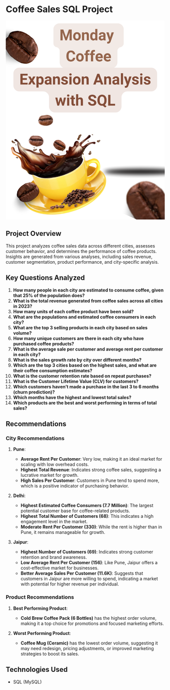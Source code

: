 # Coffee Sales SQL Project

![Company Logo](https://github.com/aru-b-22/coffee-sql-analysis/blob/main/coffee.png)

## Project Overview
This project analyzes coffee sales data across different cities, assesses customer behavior, and determines the performance of coffee products. Insights are generated from various analyses, including sales revenue, customer segmentation, product performance, and city-specific analysis.

## Key Questions Analyzed

1. **How many people in each city are estimated to consume coffee, given that 25% of the population does?**
2. **What is the total revenue generated from coffee sales across all cities in 2023?**
3. **How many units of each coffee product have been sold?**
4. **What are the populations and estimated coffee consumers in each city?**
5. **What are the top 3 selling products in each city based on sales volume?**
6. **How many unique customers are there in each city who have purchased coffee products?**
7. **What is the average sale per customer and average rent per customer in each city?**
8. **What is the sales growth rate by city over different months?**
9. **Which are the top 3 cities based on the highest sales, and what are their coffee consumption estimates?**
10. **What is the customer retention rate based on repeat purchases?**
11. **What is the Customer Lifetime Value (CLV) for customers?**
12. **Which customers haven’t made a purchase in the last 3 to 6 months (churn prediction)?**
13. **Which months have the highest and lowest total sales?**
14. **Which products are the best and worst performing in terms of total sales?**

## Recommendations

### **City Recommendations**
1. **Pune**: 
   - **Average Rent Per Customer**: Very low, making it an ideal market for scaling with low overhead costs.
   - **Highest Total Revenue**: Indicates strong coffee sales, suggesting a lucrative market for growth.
   - **High Sales Per Customer**: Customers in Pune tend to spend more, which is a positive indicator of purchasing behavior.

2. **Delhi**: 
   - **Highest Estimated Coffee Consumers (7.7 Million)**: The largest potential customer base for coffee-related products.
   - **Highest Total Number of Customers (68)**: This indicates a high engagement level in the market.
   - **Moderate Rent Per Customer (330)**: While the rent is higher than in Pune, it remains manageable for growth.

3. **Jaipur**:
   - **Highest Number of Customers (69)**: Indicates strong customer retention and brand awareness.
   - **Low Average Rent Per Customer (156)**: Like Pune, Jaipur offers a cost-effective market for businesses.
   - **Better Average Sales Per Customer (11.6K)**: Suggests that customers in Jaipur are more willing to spend, indicating a market with potential for higher revenue per individual.

### **Product Recommendations**
1. **Best Performing Product**: 
   - **Cold Brew Coffee Pack (6 Bottles)** has the highest order volume, making it a top choice for promotions and focused marketing efforts.
   
2. **Worst Performing Product**: 
   - **Coffee Mug (Ceramic)** has the lowest order volume, suggesting it may need redesign, pricing adjustments, or improved marketing strategies to boost its sales.

## Technologies Used

- SQL (MySQL)
